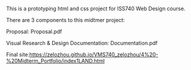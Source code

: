 This is a prototyping html and css project for ISS740 Web Design course.

There are 3 components to this midtmer project:

Proposal: Proposal.pdf 

Visual Research & Design Documentation: Documentation.pdf

Final site:https://zelozhou.github.io/VMS740_zelozhou/4%20-%20Midterm_Portfolio/index1LAND.html
